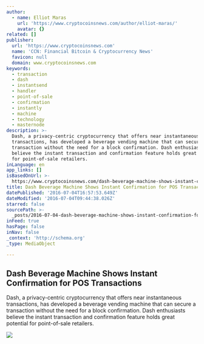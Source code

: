 ```yaml
---
author:
  - name: Elliot Maras
    url: 'https://www.cryptocoinsnews.com/author/elliot-maras/'
    avatar: {}
related: []
publisher:
  url: 'https://www.cryptocoinsnews.com'
  name: 'CCN: Financial Bitcoin & Cryptocurrency News'
  favicon: null
  domain: www.cryptocoinsnews.com
keywords:
  - transaction
  - dash
  - instantsend
  - handler
  - point-of-sale
  - confirmation
  - instantly
  - machine
  - technology
  - masternode
description: >-
  Dash, a privacy-centric cryptocurrency that offers near instantaneous
  transactions, has developed a beverage vending machine that can secure a
  transaction without the need for a block confirmation. Dash enthusiasts
  believe the instant transaction and confirmation feature holds great potential
  for point-of-sale retailers.
inLanguage: en
app_links: []
isBasedOnUrl: >-
  https://www.cryptocoinsnews.com/dash-beverage-machine-shows-instant-confirmation-pos-transactions/
title: Dash Beverage Machine Shows Instant Confirmation for POS Transactions
datePublished: '2016-07-04T16:57:53.649Z'
dateModified: '2016-07-04T09:44:38.026Z'
starred: false
sourcePath: >-
  _posts/2016-07-04-dash-beverage-machine-shows-instant-confirmation-for-pos-tra.md
inFeed: true
hasPage: false
inNav: false
_context: 'http://schema.org'
_type: MediaObject

---
```

<article style=""><h1>Dash Beverage Machine Shows Instant Confirmation for POS Transactions</h1><p>Dash, a privacy-centric cryptocurrency that offers near instantaneous transactions, has developed a beverage vending machine that can secure a transaction without the need for a block confirmation. Dash enthusiasts believe the instant transaction and confirmation feature holds great potential for point-of-sale retailers.</p><img src="https://www.cryptocoinsnews.com/wp-content/uploads/2016/07/Dash-image.jpg" /></article>